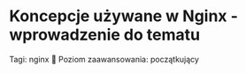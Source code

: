# Koncepcje używane w Nginx - wprowadzenie do tematu

Tagi: nginx 🚀
Poziom zaawansowania: początkujący